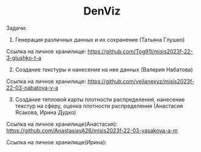 <h1 align="center">DenViz</a></h1>
Задачи:

1. Генерация различных данных и их сохранение (Татьяна Глушко)

Ссылка на личное хранилище: https://github.com/Tog91l/misis2023f-22-3-glushko-t-a

2. Создание текстуры и нанесение на нее данных (Валерия Набатова)

Ссылка на личное хранилище: https://github.com/veilanexyz/misis2023f-22-03-nabatova-v-a

3. Создание тепловой карты плотности распределения, нанесение текстур на сферу, оценка плотности распределения (Анастасия Ясакова, Ирина Дудко)

Ссылка на личное хранилище(Анастасия): https://github.com/AnastasiayA26/misis2023f-22-03-yasakova-a-m

Ссылка на личное хранилище(Ирина):
